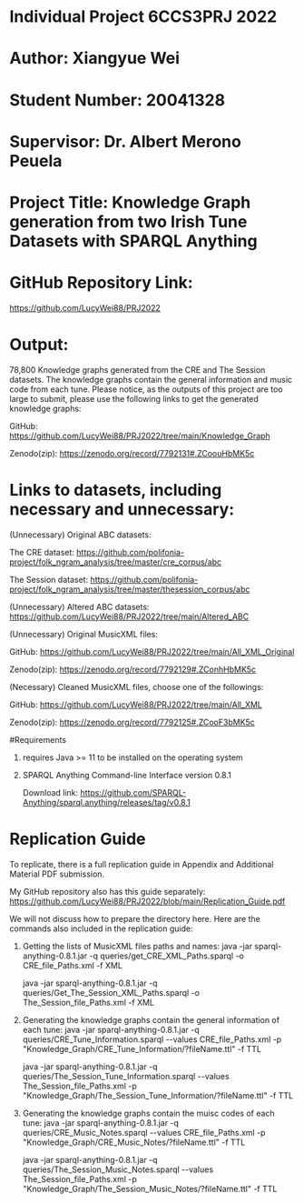 # Individual Project 6CCS3PRJ 2022
# Author: Xiangyue Wei
# Student Number: 20041328
# Supervisor: Dr. Albert Merono Peuela
# Project Title: Knowledge Graph generation from two Irish Tune Datasets with SPARQL Anything
# GitHub Repository Link: 
  https://github.com/LucyWei88/PRJ2022

# Output:
78,800 Knowledge graphs generated from the CRE and The Session datasets.
The knowledge graphs contain the general information and music code from each tune.
Please notice, as the outputs of this project are too large to submit,
please use the following links to get the generated knowledge graphs:

  GitHub:
     https://github.com/LucyWei88/PRJ2022/tree/main/Knowledge_Graph
     
  Zenodo(zip):
     https://zenodo.org/record/7792131#.ZCoouHbMK5c

# Links to datasets, including necessary and unnecessary:
(Unnecessary) Original ABC datasets:

The CRE dataset:
    https://github.com/polifonia-project/folk_ngram_analysis/tree/master/cre_corpus/abc
    
The Session dataset:
    https://github.com/polifonia-project/folk_ngram_analysis/tree/master/thesession_corpus/abc
    

(Unnecessary) Altered ABC datasets:
    https://github.com/LucyWei88/PRJ2022/tree/main/Altered_ABC
    

(Unnecessary) Original MusicXML files:

GitHub:
    https://github.com/LucyWei88/PRJ2022/tree/main/All_XML_Original
    
Zenodo(zip):
    https://zenodo.org/record/7792129#.ZConhHbMK5c


(Necessary) Cleaned MusicXML files, choose one of the followings:

GitHub:
    https://github.com/LucyWei88/PRJ2022/tree/main/All_XML
    
Zenodo(zip):
    https://zenodo.org/record/7792125#.ZCooF3bMK5c

#Requirements
1. requires Java >= 11 to be installed on the operating system
2. SPARQL Anything Command-line Interface version 0.8.1
   
   Download link:
   https://github.com/SPARQL-Anything/sparql.anything/releases/tag/v0.8.1

# Replication Guide
To replicate, there is a full replication guide in Appendix and Additional Material PDF submission.

My GitHub repository also has this guide separately:
 https://github.com/LucyWei88/PRJ2022/blob/main/Replication_Guide.pdf
    
We will not discuss how to prepare the directory here.
Here are the commands also included in the replication guide:
1. Getting the lists of MusicXML files paths and names:
      java -jar sparql-anything-0.8.1.jar -q queries/get_CRE_XML_Paths.sparql -o CRE_file_Paths.xml -f XML

      java -jar sparql-anything-0.8.1.jar -q queries/Get_The_Session_XML_Paths.sparql -o The_Session_file_Paths.xml -f XML
2. Generating the knowledge graphs contain the general information of each tune:
      java -jar sparql-anything-0.8.1.jar -q queries/CRE_Tune_Information.sparql --values CRE_file_Paths.xml -p "Knowledge_Graph/CRE_Tune_Information/?fileName.ttl" -f TTL

      java -jar sparql-anything-0.8.1.jar -q queries/The_Session_Tune_Information.sparql --values The_Session_file_Paths.xml -p "Knowledge_Graph/The_Session_Tune_Information/?fileName.ttl" -f TTL
3. Generating the knowledge graphs contain the muisc codes of each tune:
      java -jar sparql-anything-0.8.1.jar -q queries/CRE_Music_Notes.sparql --values CRE_file_Paths.xml -p "Knowledge_Graph/CRE_Music_Notes/?fileName.ttl" -f TTL

      java -jar sparql-anything-0.8.1.jar -q queries/The_Session_Music_Notes.sparql --values The_Session_file_Paths.xml -p "Knowledge_Graph/The_Session_Music_Notes/?fileName.ttl" -f TTL
